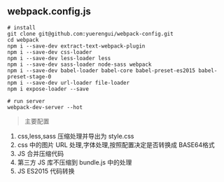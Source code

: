 ## webpack.config.js


```
# install
git clone git@github.com:yuerengui/webpack-config.git 
cd webpack
npm i --save-dev extract-text-webpack-plugin
npm i --save-dev css-loader
npm i --save-dev less-loader less
npm i --save-dev sass-loader node-sass webpack 
npm i --save-dev babel-loader babel-core babel-preset-es2015 babel-preset-stage-0
npm i --save-dev url-loader file-loader 
npm i expose-loader --save

# run server
webpack-dev-server --hot
```

> 主要配置

1. css,less,sass 压缩处理并导出为 style.css
2. css 中的图片 URL 处理,字体处理,按照配置决定是否转换成 BASE64格式
3. JS 合并压缩代码
4. 第三方 JS 库不压缩到 bundle.js 中的处理
5. JS ES2015 代码转换
